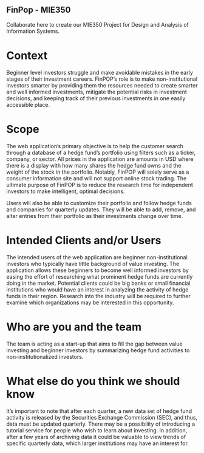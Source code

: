 ## FinPop - MIE350
Collaborate here to create our MIE350 Project for Design and Analysis of Information Systems.

# Context	
Beginner level investors struggle and make avoidable mistakes in the early stages of their investment careers. FinPOP’s role is to make non-institutional investors smarter by providing them the resources needed to create smarter and well informed investments, mitigate the potential risks in investment decisions, and keeping track of their previous investments in one easily accessible place.

# Scope
The web application’s primary objective is to help the customer search through a database of a hedge fund’s portfolio using filters such as a ticker, company, or sector. All prices in the application are amounts in USD where there is a display with how many shares the hedge fund owns and the weight of the stock in the portfolio. Notably, FinPOP will solely serve as a consumer information site and will not support online stock trading. The ultimate purpose of  FinPOP is to reduce the research time for independent investors to make intelligent, optimal decisions.

Users will also be able to customize their portfolio and follow hedge funds and companies for quarterly updates. They will be able to add, remove, and alter entries from their portfolio as their investments change over time. 

# Intended Clients and/or Users
The intended users of the web application are beginner non-institutional investors who typically have little background of value investing. The application allows these beginners to become well informed investors by easing the effort of researching what prominent hedge funds are currently doing in the market. Potential clients could be big banks or small financial institutions who would have an interest in analyzing the activity of hedge funds in their region. Research into the industry will be required to further examine which organizations may be interested in this opportunity.
	
# Who are you and the team
The team is acting as a start-up that aims to fill the gap between value investing and beginner investors by summarizing hedge fund activities to non-institutionalized investors.

# What else do you think we should know
It’s important to note that after each quarter, a new data set of hedge fund activity is released by the Securities Exchange Commission (SEC), and thus, data must be updated quarterly. There may be a possibility of introducing a tutorial service for people who wish to learn about investing. In addition, after a few years of archiving data it could be valuable to view trends of specific quarterly data, which larger institutions may have an interest for.
 
